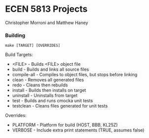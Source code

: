 # ECEN 5813 Projects

Christopher Morroni and Matthew Haney

### Building

```
make [TARGET] [OVERRIDES]
```

Build Targets:

* \<FILE> - Builds \<FILE> object file
* build - Builds and links all source files
* compile-all - Compiles to object files, but stops before linking
* clean - Removes all generated files
* redo - Cleans then rebuilds
* install - Builds then installs on target
* uninstall - Uninstalls from target
* test - Builds and runs cmocka unit tests
* testclean - Cleans files generated for unit tests

Overrides:

* PLATFORM - Platform for build (HOST, BBB, KL25Z)
* VERBOSE - Include extra print statements (TRUE, assumes false)
